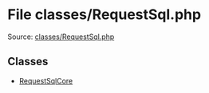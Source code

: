 File classes/RequestSql.php
=========

Source: [classes/RequestSql.php](https://github.com/PrestaShop/PrestaShop/blob/1.5.0.9/classes/RequestSql.php)


Classes
-------

* [RequestSqlCore](class.RequestSqlCore.md)

